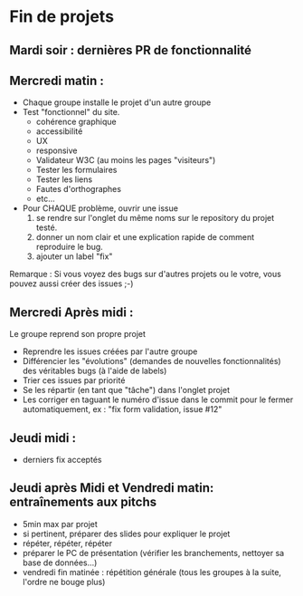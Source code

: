 # Fin de projets

## Mardi soir : dernières PR de fonctionnalité

## Mercredi matin :
- Chaque groupe installe le projet d'un autre groupe
- Test "fonctionnel" du site. 
    - cohérence graphique
    - accessibilité
    - UX
    - responsive
    - Validateur W3C (au moins les pages "visiteurs")
    - Tester les formulaires
    - Tester les liens
    - Fautes d'orthographes
    - etc...
- Pour CHAQUE problème, ouvrir une issue
    1. se rendre sur l'onglet du même noms sur le repository du projet testé. 
    2. donner un nom clair et une explication rapide de comment reproduire le bug.
    3. ajouter un label "fix"
    
Remarque : Si vous voyez des bugs sur d'autres projets ou le votre, vous pouvez aussi créer des issues ;-)

## Mercredi Après midi :
Le groupe reprend son propre projet
- Reprendre les issues créées par l'autre groupe
- Différencier les "évolutions" (demandes de nouvelles fonctionnalités) des véritables bugs (à l'aide de labels)
- Trier ces issues par priorité
- Se les répartir (en tant que "tâche") dans l'onglet projet
- Les corriger en taguant le numéro d'issue dans le commit pour le fermer automatiquement, ex : "fix form validation, issue #12"

## Jeudi midi : 
- derniers fix acceptés

## Jeudi après Midi et Vendredi matin: entraînements aux pitchs
- 5min max par projet
- si pertinent, préparer des slides pour expliquer le projet 
- répéter, répéter, répéter
- préparer le PC de présentation (vérifier les branchements, nettoyer sa base de données...)
- vendredi fin matinée : répétition générale (tous les groupes à la suite, l'ordre ne bouge plus)
